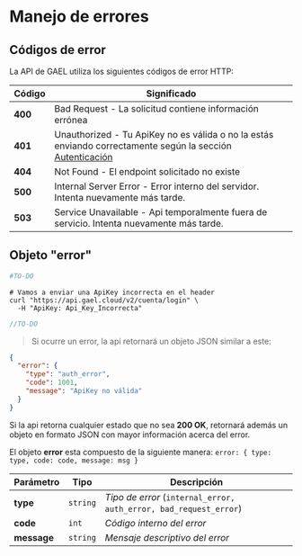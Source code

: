 # Manejo de errores

## Códigos de error

La API de GAEL utiliza los siguientes códigos de error HTTP:

Código | Significado
---------- | -------
<b>400</b> | Bad Request - La solicitud contiene información errónea
<b>401</b> | Unauthorized - Tu ApiKey no es válida o no la estás enviando correctamente según la sección [Autenticación](#autenticacion)
<b>404</b> | Not Found - El endpoint solicitado no existe
<b>500</b> | Internal Server Error - Error interno del servidor. Intenta nuevamente más tarde.
<b>503</b> | Service Unavailable - Api temporalmente fuera de servicio. Intenta nuevamente más tarde.

## Objeto "error"

```python
#TO-DO
```

```shell
# Vamos a enviar una ApiKey incorrecta en el header
curl "https://api.gael.cloud/v2/cuenta/login" \
  -H "ApiKey: Api_Key_Incorrecta"
```

```javascript
//TO-DO
```

> Si ocurre un error, la api retornará un objeto JSON similar a este:

```json
{
  "error": {
    "type": "auth_error",
    "code": 1001,
    "message": "ApiKey no válida"
  }
}
```

Si la api retorna cualquier estado que no sea **200 OK**, retornará además un objeto en formato JSON con mayor información acerca del error.

El objeto **error** esta compuesto de la siguiente manera: `error: { type: type, code: code, message: msg }` 

Parámetro  | Tipo | Descripción
--------- | ------- | -----------
**type** | `string` | *Tipo de error* (`internal_error, auth_error, bad_request_error`)
**code** | `int` | *Código interno del error*
**message** | `string` | *Mensaje descriptivo del error*
